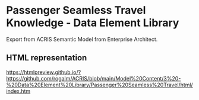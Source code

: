 # Passenger Seamless Travel Knowledge - Data Element Library
Export from ACRIS Semantic Model from Enterprise Architect. <br>

## HTML representation
https://htmlpreview.github.io/?https://github.com/rogalm/ACRIS/blob/main/Model%20Content/3%20-%20Data%20Element%20Library/Passenger%20Seamless%20Travel/html/index.htm